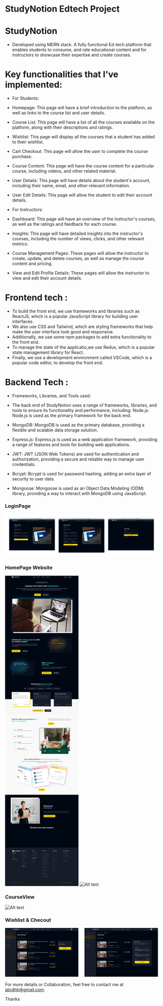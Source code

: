 # StudyNotion Edtech Project

# StudyNotion
 - Developed using MERN stack. A fully functional Ed-tech platform that enables students to consume, and rate educational content and for instructors to showcase their expertise and create courses.

# Key functionalities that I've implemented:

 - For Students:

 - Homepage: This page will have a brief introduction to the platform, as well as links to the course list and user details.
 - Course List: This page will have a list of all the courses available on the platform, along with their descriptions and ratings.
 - Wishlist: This page will display all the courses that a student has added to their wishlist.
 - Cart Checkout: This page will allow the user to complete the course purchase.
 - Course Content: This page will have the course content for a particular course, including videos, and other related material.
 - User Details: This page will have details about the student's account, including their name, email, and other relevant information.
 - User Edit Details: This page will allow the student to edit their account details.

 - For Instructors:

 - Dashboard: This page will have an overview of the instructor's courses, as well as the ratings and feedback for each course.
 - Insights: This page will have detailed insights into the instructor's courses, including the number of views, clicks, and other relevant metrics.
 - Course Management Pages: These pages will allow the instructor to create, update, and delete courses, as well as manage the course content and pricing.
 - View and Edit Profile Details: These pages will allow the instructor to view and edit their account details.


# Frontend tech :
 - To build the front end, we use frameworks and libraries such as ReactJS, which is a popular JavaScript library for building user interfaces. 
 - We also use CSS and Tailwind, which are styling frameworks that help make the user interface look good and responsive. 
 - Additionally, we use some npm packages to add extra functionality to the front end. 
 - To manage the state of the applicatio,we use Redux, which is a popular state management library for React. 
 - Finally, we use a development environment called VSCode, which is a popular code editor, to develop the front end.


# Backend Tech :
- Frameworks, Libraries, and Tools used:

- The back end of StudyNotion uses a range of frameworks, libraries, and tools to ensure its functionality and performance, including:
Node.js: Node.js is used as the primary framework for the back end.
- MongoDB: MongoDB is used as the primary database, providing a flexible and scalable data storage solution.
- Express.js: Express.js is used as a web application framework, providing a range of features and tools for building web applications.
- JWT: JWT (JSON Web Tokens) are used for authentication and authorization, providing a secure and reliable way to manage user credentials.
- Bcrypt: Bcrypt is used for password hashing, adding an extra layer of security to user data.
- Mongoose: Mongoose is used as an Object Data Modeling (ODM) library, providing a way to interact with MongoDB using JavaScript.



### LoginPage
![Alt text](src/utils/Screenshots/Login.png)

### HomePage Website
![Alt text](src/utils/Screenshots/EdtechHomePage0.png)
![Alt text](src/utils/Screenshots/EdtechHomePage.png)

### CourseView
![Alt text](src/utils/Screenshots/CourseView.png)

### Wishlist & Checout
![Alt text](src/utils/Screenshots/WishlistCheckout.png)



For more details or Collaboration, feel free to contact me at abrdhk@gmail.com.

Thanks
